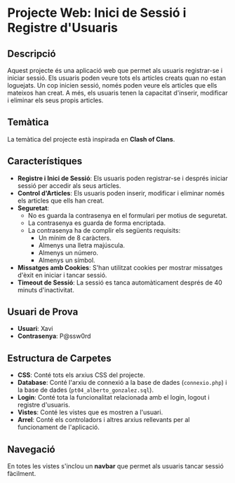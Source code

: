 # Projecte Web: Inici de Sessió i Registre d'Usuaris

## Descripció
Aquest projecte és una aplicació web que permet als usuaris registrar-se i iniciar sessió. Els usuaris poden veure tots els articles creats quan no estan loguejats. Un cop inicien sessió, només poden veure els articles que ells mateixos han creat. A més, els usuaris tenen la capacitat d'inserir, modificar i eliminar els seus propis articles.

## Temàtica
La temàtica del projecte està inspirada en **Clash of Clans**.

## Característiques

- **Registre i Inici de Sessió**: Els usuaris poden registrar-se i després iniciar sessió per accedir als seus articles.
- **Control d'Articles**: Els usuaris poden inserir, modificar i eliminar només els articles que ells han creat.
- **Seguretat**:
  - No es guarda la contrasenya en el formulari per motius de seguretat.
  - La contrasenya es guarda de forma encriptada.
  - La contrasenya ha de complir els següents requisits:
    - Un mínim de 8 caràcters.
    - Almenys una lletra majúscula.
    - Almenys un número.
    - Almenys un símbol.
- **Missatges amb Cookies**: S'han utilitzat cookies per mostrar missatges d'èxit en iniciar i tancar sessió.
- **Timeout de Sessió**: La sessió es tanca automàticament després de 40 minuts d'inactivitat.

## Usuari de Prova
- **Usuari**: Xavi 
- **Contrasenya**: P@ssw0rd

## Estructura de Carpetes
- **CSS**: Conté tots els arxius CSS del projecte.
- **Database**: Conté l'arxiu de connexió a la base de dades (`connexio.php`) i la base de dades (`pt04_alberto_gonzalez.sql`).
- **Login**: Conté tota la funcionalitat relacionada amb el login, logout i registre d'usuaris.
- **Vistes**: Conté les vistes que es mostren a l'usuari.
- **Arrel**: Conté els controladors i altres arxius rellevants per al funcionament de l'aplicació.

## Navegació
En totes les vistes s'inclou un **navbar** que permet als usuaris tancar sessió fàcilment.

